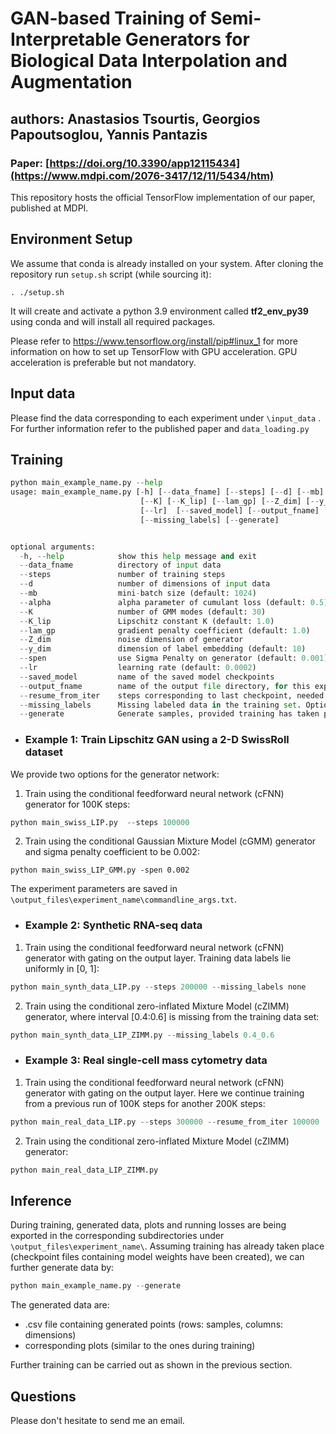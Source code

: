 # GAN-based Training of Semi-Interpretable Generators for Biological Data Interpolation and Augmentation
## authors: Anastasios Tsourtis, Georgios Papoutsoglou, Yannis Pantazis

### Paper: [https://doi.org/10.3390/app12115434](https://www.mdpi.com/2076-3417/12/11/5434/htm)
This repository hosts the official TensorFlow implementation of our paper, 
published at MDPI.

## Environment Setup
We assume that conda is already installed on your system.
After cloning the repository run `setup.sh` script (while sourcing it): 

`. ./setup.sh`

It will create and activate a python 3.9 environment called **tf2_env_py39** using conda 
and will install all required packages.


Please refer to https://www.tensorflow.org/install/pip#linux_1 for more information on how to set up
TensorFlow with GPU acceleration. GPU acceleration is preferable but not mandatory.

## Input data
Please find the data corresponding to each experiment under `\input_data` . 
For further information refer to the published paper and `data_loading.py`


## Training

``` python
python main_example_name.py --help
usage: main_example_name.py [-h] [--data_fname] [--steps] [--d] [--mb] [--beta] [--gamma] 
                             [--K] [--K_lip] [--lam_gp] [--Z_dim] [--y_dim] [--spen]
                             [--lr]  [--saved_model] [--output_fname] [--resume_from_iter]
                             [--missing_labels] [--generate]


optional arguments:
  -h, --help            show this help message and exit
  --data_fname          directory of input data
  --steps               number of training steps      
  --d                   number of dimensions of input data
  --mb                  mini-batch size (default: 1024)
  --alpha               alpha parameter of cumulant loss (default: 0.5)
  --K                   number of GMM modes (default: 30)
  --K_lip               Lipschitz constant K (default: 1.0)
  --lam_gp              gradient penalty coefficient (default: 1.0)
  --Z_dim               noise dimension of generator
  --y_dim               dimension of label embedding (default: 10)
  --spen                use Sigma Penalty on generator (default: 0.001) 
  --lr                  learning rate (default: 0.0002)
  --saved_model         name of the saved model checkpoints
  --output_fname        name of the output file directory, for this experiment
  --resume_from_iter    steps corresponding to last checkpoint, needed to resume training
  --missing_labels      Missing labeled data in the training set. Options: 'none' (default), '0.4_0.6', 'state_2'
  --generate            Generate samples, provided training has taken place (default: False)
```

- ### Example 1: Train Lipschitz GAN using a 2-D SwissRoll dataset

We provide two options for the generator network:
1. Train using the conditional feedforward neural network (cFNN) generator for 100K steps:
``` python
python main_swiss_LIP.py  --steps 100000
```
2. Train using the conditional Gaussian Mixture Model (cGMM) generator and sigma penalty coefficient to be 0.002:
```
python main_swiss_LIP_GMM.py -spen 0.002
```
The experiment parameters are saved in `\output_files\experiment_name\commandline_args.txt`.
* ### Example 2: Synthetic RNA-seq data
1. Train using the conditional feedforward neural network (cFNN) generator with gating on the output layer. Training data labels lie uniformly in [0, 1]:
``` python
python main_synth_data_LIP.py --steps 200000 --missing_labels none
```
2. Train using the conditional zero-inflated Mixture Model (cZIMM) generator, where interval [0.4:0.6] is missing from the training data set:
``` python
python main_synth_data_LIP_ZIMM.py --missing_labels 0.4_0.6
```

* ### Example 3: Real single-cell mass cytometry data
1. Train using the conditional feedforward neural network (cFNN) generator with gating on the output layer. 
   Here we continue training from a previous run of 100K steps for another 200K steps:
``` python
python main_real_data_LIP.py --steps 300000 --resume_from_iter 100000
```
2. Train using the conditional zero-inflated Mixture Model (cZIMM) generator:
``` python
python main_real_data_LIP_ZIMM.py 
```

## Inference
During training, generated data, plots and running losses are being exported in the corresponding subdirectories under `\output_files\experiment_name\`.
Assuming training has already taken place (checkpoint files containing model weights have been created), we can further generate data by:
``` python
python main_example_name.py --generate
```
The generated data are:
* .csv file containing generated points (rows: samples, columns: dimensions)
* corresponding plots (similar to the ones during training)

Further training can be carried out as shown in the previous section. 

<!-- 
## Visualization
PCA plots...
-->

 
## Questions
Please don't hesitate to send me an email.
